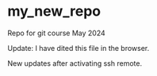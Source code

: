 # my_new_repo
Repo for git course May 2024

Update: I have dited this file in the browser.

New updates after activating ssh remote.
